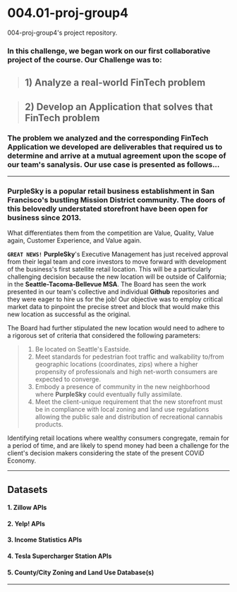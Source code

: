 # 004.01-proj-group4
004-proj-group4's project repository.


### In this challenge, we began work on our first collaborative project of the course. Our Challenge was to: 
>  ## 1) Analyze a real-world FinTech problem

> ## 2) Develop an Application that solves that FinTech problem 

### The problem we analyzed and the corresponding FinTech Application we developed are deliverables that required us to determine and arrive at a mutual agreement upon the scope of our team's sanalysis. Our use case is presented as follows...


---
### **PurpleSky** is a popular retail business establishment in San Francisco's bustling Mission District community. The doors of this belovedly understated storefront have been open for business since 2013.

What differentiates them from the competition are Value, Quality, Value again, Customer Experience, and Value again.

**`GREAT NEWS!`** **PurpleSky**'s Executive Management has just received approval from their legal team and core investors to move forward with development of the business's first satellite retail location. This will be a particularly challenging decision because the new location will be outside of California; in the **Seattle-Tacoma-Bellevue MSA**. The Board has seen the work presented in our team's collective and individual **Github** repositories and they were eager to hire us for the job! Our objective was to employ critical market data to pinpoint the precise street and block that would make this new location as successful as the original.

The Board had further stipulated the new location would need to adhere to a rigorous set of criteria that considered the following parameters:
> 1. Be located on Seattle's Eastside.
> 2. Meet standards for pedestrian foot traffic and walkability to/from geographic locations (coordinates, zips) where a higher propensity of professionals and high net-worth consumers are expected to converge.
> 3. Embody a presence of community in the new neighborhood where **PurpleSky** could eventually fully assimilate.
> 4. Meet the client-unique requirement that the new storefront must be in compliance with local zoning and land use regulations allowing the public sale and distribution of recreational cannabis products.

Identifying retail locations where wealthy consumers congregate, remain for a period of time, and are likely to spend money had been a challenge for the client's decision makers considering the state of the present COViD Economy.

---

## Datasets

#### 1. **Zillow APIs**
#### 2. **Yelp! APIs**
#### 3. **Income Statistics APIs**
#### 4. **Tesla Supercharger Station APIs**
#### 5. **County/City Zoning and Land Use Database(s)**

---
